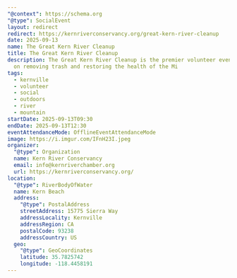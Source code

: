 ```yaml
---
"@context": https://schema.org
"@type": SocialEvent
layout: redirect
redirect: https://kernriverconservancy.org/great-kern-river-cleanup
date: 2025-09-13
name: The Great Kern River Cleanup
title: The Great Kern River Cleanup
description: The Great Kern River Cleanup is the premier volunteer event focused
  on removing trash and restoring the health of the Mi
tags:
  - kernville
  - volunteer
  - social
  - outdoors
  - river
  - mountain
startDate: 2025-09-13T09:30
endDate: 2025-09-13T12:30
eventAttendanceMode: OfflineEventAttendanceMode
image: https://i.imgur.com/IFnH23I.jpeg
organizer:
  "@type": Organization
  name: Kern River Conservancy
  email: info@kernriverchamber.org
  url: https://kernriverconservancy.org/
location:
  "@type": RiverBodyOfWater
  name: Kern Beach
  address:
    "@type": PostalAddress
    streetAddress: 15775 Sierra Way
    addressLocality: Kernville
    addressRegion: CA
    postalCode: 93238
    addressCountry: US
  geo:
    "@type": GeoCoordinates
    latitude: 35.7825742
    longitude: -118.4458191
---
```

